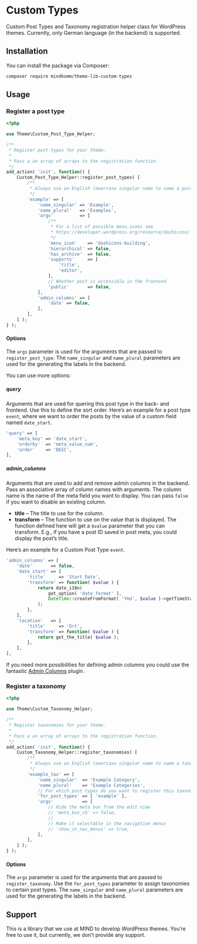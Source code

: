 # Custom Types

Custom Post Types and Taxonomy registration helper class for WordPress themes. Currently, only German language (in the backend) is supported.

## Installation

You can install the package via Composer:

```bash
composer require mindkomm/theme-lib-custom-types
```

## Usage

### Register a post type

```php
<?php

use Theme\Custom_Post_Type_Helper;

/**
 * Register post types for your theme.
 *
 * Pass a an array of arrays to the registration function.
 */
add_action( 'init', function() {
    Custom_Post_Type_Helper::register_post_types( [
        /**
         * Always use an English lowercase singular name to name a post type.
         */
        'example' => [
            'name_singular' => 'Example',
            'name_plural'   => 'Examples',
            'args'          => [
                /**
                 * For a list of possible menu-icons see
                 * https://developer.wordpress.org/resource/dashicons/
                 */
                'menu_icon'    => 'dashicons-building',
                'hierarchical' => false,
                'has_archive'  => false,
                'supports'     => [
                    'title',
                    'editor',
                ],
                // Whether post is accessible in the frontend
                'public'       => false,
            ],
            'admin_columns' => [
                'date' => false,
            ],
        ],
    ] );
} );
```

#### Options

The `args` parameter is used for the arguments that are passed to `register_post_type`. The `name_singular` and `name_plural` parameters are used for the generating the labels in the backend.

You can use more options:

##### query

Arguments that are used for quering this post type in the back- and frontend. Use this to define the sort order. Here’s an example for a post type `event`, where we want to order the posts by the value of a custom field named `date_start`.

```php
'query' => [
    'meta_key' => 'date_start',
    'orderby'  => 'meta_value_num',
    'order'    => 'DESC',
],
```

##### admin_columns

Arguments that are used to add and remove admin columns in the backend. Pass an associative array of column names with arguments. The column name is the name of the meta field you want to display. You can pass `false` if you want to disable an existing column.

- **title** – The title to use for the column.
- **transform** – The function to use on the value that is displayed. The function defined here will get a `$value` parameter that you can transform. E.g., if you have a post ID saved in post meta, you could display the post’s title.

Here’s an example for a Custom Post Type `event`.

```php
'admin_columns' => [
    'date'       => false,
    'date_start' => [
        'title'     => 'Start Date',
        'transform' => function( $value ) {
            return date_i18n(
                get_option( 'date_format' ),
                DateTime::createFromFormat( 'Ymd', $value )->getTimeStamp()
            );
        },
    ],
    'location'   => [
        'title'     => 'Ort',
        'transform' => function( $value ) {
            return get_the_title( $value );
        },
    ],
],
```

If you need more possibilities for defining admin columns you could use the fantastic [Admin Columns](https://www.admincolumns.com/) plugin.

### Register a taxonomy

```php
<?php

use Theme\Custom_Taxonomy_Helper;

/**
 * Register taxonomies for your theme.
 *
 * Pass a an array of arrays to the registration function.
 */
add_action( 'init', function() {
    Custom_Taxonomy_Helper::register_taxonomies( [
        /**
         * Always use an English lowercase singular name to name a taxonomy.
         */
        'example_tax' => [
            'name_singular'  => 'Example Category',
            'name_plural'    => 'Example Categories',
            // For which post types do you want to register this taxonomy?
            'for_post_types' => [ 'example' ],
            'args'           => [
                // Hide the meta box from the edit view
                // 'meta_box_cb' => false,
                //
                // Make it selectable in the navigation menus
                // 'show_in_nav_menus' => true,
            ],
        ],
    ] );
} );
```

#### Options

The `args` parameter is used for the arguments that are passed to `register_taxonomy`. Use the `for_post_types` parameter to assign taxonomies to certain post types. The `name_singular` and `name_plural` parameters are used for the generating the labels in the backend.

## Support

This is a library that we use at MIND to develop WordPress themes. You’re free to use it, but currently, we don’t provide any support.
